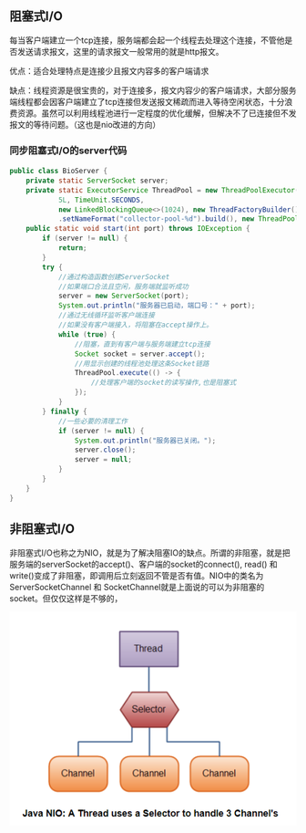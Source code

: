 ## 阻塞式I/O
每当客户端建立一个tcp连接，服务端都会起一个线程去处理这个连接，不管他是否发送请求报文，这里的请求报文一般常用的就是http报文。

优点：适合处理特点是连接少且报文内容多的客户端请求

缺点：线程资源是很宝贵的，对于连接多，报文内容少的客户端请求，大部分服务端线程都会因客户端建立了tcp连接但发送报文稀疏而进入等待空闲状态，十分浪费资源。虽然可以利用线程池进行一定程度的优化缓解，但解决不了已连接但不发报文的等待问题。（这也是nio改进的方向）
### 同步阻塞式I/O的server代码
```java
public class BioServer {
    private static ServerSocket server;
    private static ExecutorService ThreadPool = new ThreadPoolExecutor(10, 100,
            5L, TimeUnit.SECONDS,
            new LinkedBlockingQueue<>(1024), new ThreadFactoryBuilder()
            .setNameFormat("collector-pool-%d").build(), new ThreadPoolExecutor.AbortPolicy());
    public static void start(int port) throws IOException {
        if (server != null) {
            return;
        }
        try {
            //通过构造函数创建ServerSocket
            //如果端口合法且空闲，服务端就监听成功
            server = new ServerSocket(port);
            System.out.println("服务器已启动，端口号：" + port);
            //通过无线循环监听客户端连接
            //如果没有客户端接入，将阻塞在accept操作上。
            while (true) {
                //阻塞，直到有客户端与服务端建立tcp连接
                Socket socket = server.accept();
                //用显示创建的线程池处理这条Socket链路
                ThreadPool.execute(() -> {
                    //处理客户端的socket的读写操作,也是阻塞式
                });
            }
        } finally {
            //一些必要的清理工作
            if (server != null) {
                System.out.println("服务器已关闭。");
                server.close();
                server = null;
            }
        }
    }
}
```
## 非阻塞式I/O
非阻塞式I/O也称之为NIO，就是为了解决阻塞IO的缺点。所谓的非阻塞，就是把服务端的serverSocket的accept()、客户端的socket的connect(), read() 和write()变成了非阻塞，即调用后立刻返回不管是否有值。NIO中的类名为ServerSocketChannel 和 SocketChannel就是上面说的可以为非阻塞的socket。但仅仅这样是不够的，

<div align="center"> <img src="../pics//4d930e22-f493-49ae-8dff-ea21cd6895dc.png"/> </div><br>
